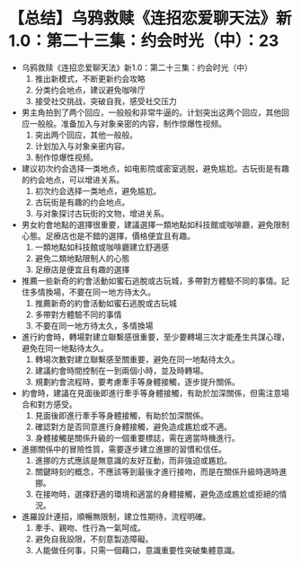 # 【总结】乌鸦救赎《连招恋爱聊天法》新1.0：第二十三集：约会时光（中）：23

-   乌鸦救赎《连招恋爱聊天法》新1.0：第二十三集：约会时光（中）
    1.  推出新模式，不断更新约会攻略
    2.  分类约会地点，建议避免咖啡厅
    3.  接受社交挑战，突破自我，感受社交压力
-   男主角拍到了两个回应，一般般和非常牛逼的。计划突出这两个回应，其他回应一般般。准备加入与对象亲密的内容，制作惊爆性视频。
    1.  突出两个回应，其他一般般。
    2.  计划加入与对象亲密内容。
    3.  制作惊爆性视频。
-   建议初次约会选择一类地点，如电影院或密室逃脱，避免尴尬。古玩街是有趣的约会地点，可以增进关系。
    1.  初次约会选择一类地点，避免尴尬。
    2.  古玩街是有趣的约会地点。
    3.  与对象探讨古玩街的文物，增进关系。
-   男女約會地點的選擇很重要，建議選擇一類地點如科技館或咖啡廳，避免限制心態。足療店也是不錯的選擇，價格便宜且有趣。
    1.  一類地點如科技館或咖啡廳建立舒適感
    2.  避免二類地點限制人的心態
    3.  足療店是便宜且有趣的選擇
-   推薦一些新奇的約會活動如蜜石逃脫或古玩城，多帶對方體驗不同的事情。記住多情換場，不要在同一地方待太久。
    1.  推薦新奇的約會活動如蜜石逃脫或古玩城
    2.  多帶對方體驗不同的事情
    3.  不要在同一地方待太久，多情換場
-   進行約會時，轉場對建立聯繫感很重要，至少要轉場三次才能產生共謀心理，避免在同一地點待太久。
    1.  轉場次數對建立聯繫感至關重要，避免在同一地點待太久。
    2.  建議約會時間控制在一到兩個小時，並及時轉場。
    3.  規劃約會流程時，要考慮牽手等身體接觸，逐步提升關係。
-   約會時，建議在見面後即進行牽手等身體接觸，有助於加深關係，但需注意場合和對方感受。
    1.  見面後即進行牽手等身體接觸，有助於加深關係。
    2.  確認對方是否同意進行身體接觸，避免造成尷尬或不適。
    3.  身體接觸是關係升級的一個重要標誌，需在適當時機進行。
-   進挪關係中的冒險性質，需要逐步建立進挪的習慣和信任。
    1.  進挪的方式應該是無意識的友好互動，而非強迫或尷尬。
    2.  關鍵時刻的概念，不應該等到最後才進行接吻，而是在關係升級時適時進挪。
    3.  在接吻時，選擇舒適的環境和適當的身體接觸，避免造成尷尬或拒絕的情況。
-   進羅設計連招，順暢無限制，建立性期待，流程明確。
    1.  牽手、親吻、性行為一氣呵成。
    2.  避免自我設限，不刻意製造障礙。
    3.  人能做任何事，只需一個藉口，意識重要性突破集體意識。